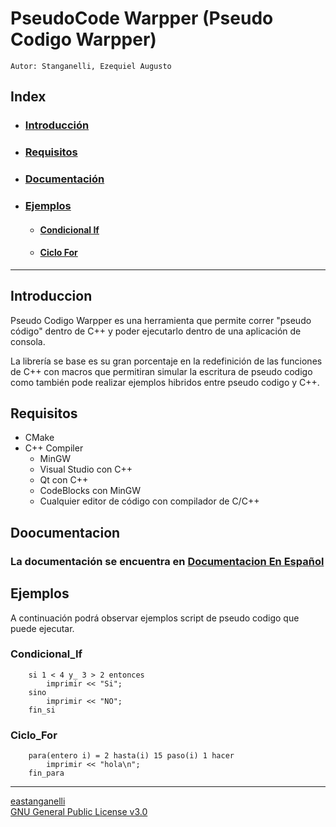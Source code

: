 # PseudoCode Warpper (Pseudo Codigo Warpper)

    Autor: Stanganelli, Ezequiel Augusto

## Index
-   ### [Introducción](#Introduccion)
-   ### [Requisitos](#Requisitos)
-   ### [Documentación](#Documentacion)
-   ### [Ejemplos](#Ejemplos)
    - #### [Condicional If](#Condicional_If)
    - #### [Ciclo For](#Ciclo_For)
---

## Introduccion

Pseudo Codigo Warpper es una herramienta que permite correr "pseudo código" dentro de C++ y poder ejecutarlo dentro de una aplicación de consola.

La librería se base es su gran porcentaje en la redefinición de las funciones de C++ con macros que permitiran simular la escritura de pseudo codigo como también pode realizar ejemplos hibridos entre pseudo codigo y C++.

## Requisitos
- CMake
- C++ Compiler
  - MinGW
  - Visual Studio con C++
  - Qt con C++
  - CodeBlocks con MinGW
  - Cualquier editor de código con compilador de C/C++

## Doocumentacion
### La documentación se encuentra en [Documentacion En Español](doc_esp.md)

## Ejemplos

<p>
A continuación podrá observar ejemplos script de pseudo codigo que puede ejecutar.
</p>

### Condicional_If
```
    si 1 < 4 y_ 3 > 2 entonces
		imprimir << "Si";
	sino
		imprimir << "NO";
	fin_si
```
### Ciclo_For
```
    para(entero i) = 2 hasta(i) 15 paso(i) 1 hacer
		imprimir << "hola\n";
	fin_para
```
---
[eastanganelli](github.com/eastanganelli)<br>
[GNU General Public License v3.0](LICENSE.md)
